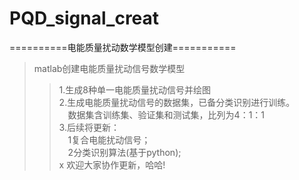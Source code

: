 # PQD_signal_creat
==========电能质量扰动数学模型创建===========
<br>
>matlab创建电能质量扰动信号数学模型<br>
>>1.生成8种单一电能质量扰动信号并绘图<br>
>>2.生成电能质量扰动信号的数据集，已备分类识别进行训练。<br>
&emsp;数据集含训练集、验证集和测试集，比列为4：1：1<br>
>>3.后续将更新：<br>
&emsp;1复合电能扰动信号；<br>
&emsp;2分类识别算法(基于python);<br>
x
欢迎大家协作更新，哈哈!<br>
